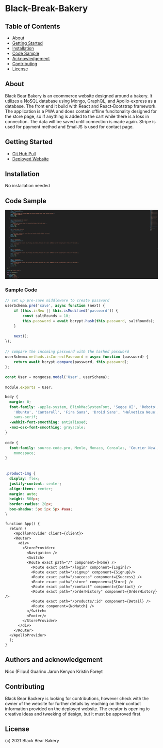 # Black-Break-Bakery

## Table of Contents

- [About](#about)
- [Getting Started](#getting-started)
- [Installation](#installation)
- [Code Sample](#code-sample)
- [Acknowledgement](#acknowledgement)
- [Contributing](#contributing)
- [License](#license)

## About <a name = "about"></a>

Black Bear Bakery is an ecommerce website designed around a bakery. It utilizes a NoSQL database using Mongo, GraphQL, and Apollo-express as a database. The front end it build with React and React-Bootstrap framework. The application is a PWA and does contain offline funcitonality designed for the store page, so if anything is added to the cart while there is a loss in connection. The data will be saved until connection is made again. Stripe is used for payment method and EmailJS is used for contact page.

## Getting Started <a name = "getting-started"></a>

* [Git Hub Pull](https://github.com/nicoguarino/Black-Bear-Bakery.git)
* [Deployed Website](https://black-bear-bakery.herokuapp.com/)

## Installation <a name = "installation"></a>

No installation needed 

## Code Sample <a name = "code-sample"></a>

![Sample Code](https://github.com/nicoguarino/Black-Bear-Bakery/blob/main/client/public/images/sample_code.PNG?raw=true "Sample Code")

### Sample Code
```JavaScript Sample
// set up pre-save middleware to create password
userSchema.pre('save', async function (next) {
    if (this.isNew || this.isModified('password')) {
        const saltRounds = 10;
        this.password = await bcrypt.hash(this.password, saltRounds);
    }

    next();
});

// compare the incoming password with the hashed password
userSchema.methods.isCorrectPassword = async function (password) {
    return await bcrypt.compare(password, this.password);
};

const User = mongoose.model('User', userSchema);

module.exports = User;
```
```CSS Sample
body {
  margin: 0;
  font-family: -apple-system, BlinkMacSystemFont, 'Segoe UI', 'Roboto', 'Oxygen',
    'Ubuntu', 'Cantarell', 'Fira Sans', 'Droid Sans', 'Helvetica Neue',
    sans-serif;
  -webkit-font-smoothing: antialiased;
  -moz-osx-font-smoothing: grayscale;
}

code {
  font-family: source-code-pro, Menlo, Monaco, Consolas, 'Courier New',
    monospace;
}


.product-img {
  display: flex;
  justify-content: center;
  align-items: center;
  margin: auto;
  height: 500px;
  border-radius: 20px;
  box-shadow: 5px 5px 5px #aaa;
}
```
```JSX
function App() {
  return (
    <ApolloProvider client={client}>
    <Router>
      <div>
        <StoreProvider>
          <Navigation />
          <Switch>
          <Route exact path="/" component={Home} />
            <Route exact path="/login" component={Login}/>
            <Route exact path="/signup" component={Signup}/>
            <Route exact path="/success" component={Success} />
            <Route exact path="/store" component={Store} />
            <Route exact path="/contact" component={Contact} />
            <Route exact path="/orderHistory" component={OrderHistory} />
            <Route exact path="/products/:id" component={Detail} />
            <Route component={NoMatch} />
          </Switch>
          <Footer/>
        </StoreProvider>
      </div>
    </Router>
  </ApolloProvider>
  );
}
```

## Authors and acknowledgement <a name = "acknowledgement"></a>

Nico (Filipu) Guarino
Jaron Kenyon
Kristin Foreyt


## Contributing <a name = "contributing"></a>

Black Bear Backery is looking for contributions, however check with the owner of the website for further details by reaching on their contact information provided on the deployed website. The creator is opening to creative ideas and tweeking of design, but it must be approved first.

## License <a name = "license">

(c) 2021 Black Bear Bakery